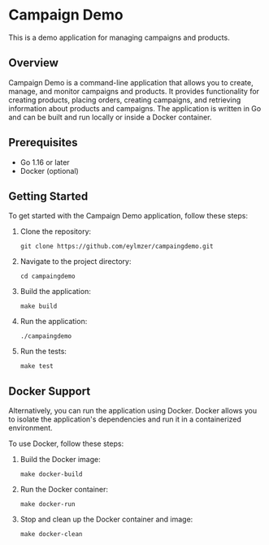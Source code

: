 # Campaign Demo

This is a demo application for managing campaigns and products.

## Overview

Campaign Demo is a command-line application that allows you to create, manage, and monitor campaigns and products. It provides functionality for creating products, placing orders, creating campaigns, and retrieving information about products and campaigns. The application is written in Go and can be built and run locally or inside a Docker container.

## Prerequisites

- Go 1.16 or later
- Docker (optional)

## Getting Started

To get started with the Campaign Demo application, follow these steps:

1. Clone the repository:
    ```shell
    git clone https://github.com/eylmzer/campaingdemo.git
    ```

2. Navigate to the project directory:
    ```shell
    cd campaingdemo
    ```
    
3. Build the application:
    ```shell
    make build
    ```
    
4. Run the application:
    ```shell
    ./campaingdemo
    ```
5. Run the tests:
    ```shell
    make test
    ```
    
## Docker Support
Alternatively, you can run the application using Docker. Docker allows you to isolate the application's dependencies and run it in a containerized environment.

To use Docker, follow these steps:

1. Build the Docker image:
    ```shell
    make docker-build
    ```
    
2. Run the Docker container:
    ```shell
    make docker-run
    ```

3. Stop and clean up the Docker container and image:
    ```shell
    make docker-clean
    ```
